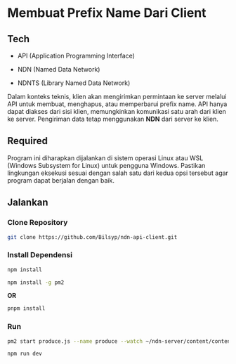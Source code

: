 # Membuat Prefix Name Dari Client

## Tech

- API (Application Programming Interface)

- NDN (Named Data Network)

- NDNTS (Library Named Data Network)

Dalam konteks teknis, klien akan mengirimkan permintaan ke server melalui API untuk membuat, menghapus, atau memperbarui prefix name. API hanya dapat diakses dari sisi klien, memungkinkan komunikasi satu arah dari klien ke server. Pengiriman data tetap menggunakan **NDN** dari server ke klien.

## Required

Program ini diharapkan dijalankan di sistem operasi Linux atau WSL (Windows Subsystem for Linux) untuk pengguna Windows. Pastikan lingkungan eksekusi sesuai dengan salah satu dari kedua opsi tersebut agar program dapat berjalan dengan baik.

## Jalankan

### Clone Repository

```bash
git clone https://github.com/Bilsyp/ndn-api-client.git
```

### Install Dependensi

```bash
npm install
```

```bash
npm install -g pm2
```

**OR**

```bash
pnpm install
```

### Run

```bash
pm2 start produce.js --name produce --watch ~/ndn-server/content/content.json
```

```bash
npm run dev
```
